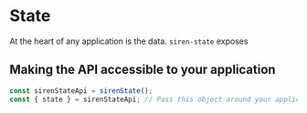 # State
At the heart of any application is the data. `siren-state` exposes

## Making the API accessible to your application
```javascript
const sirenStateApi = sirenState();
const { state } = sirenStateApi; // Pass this object around your application wherever state is needed
```
